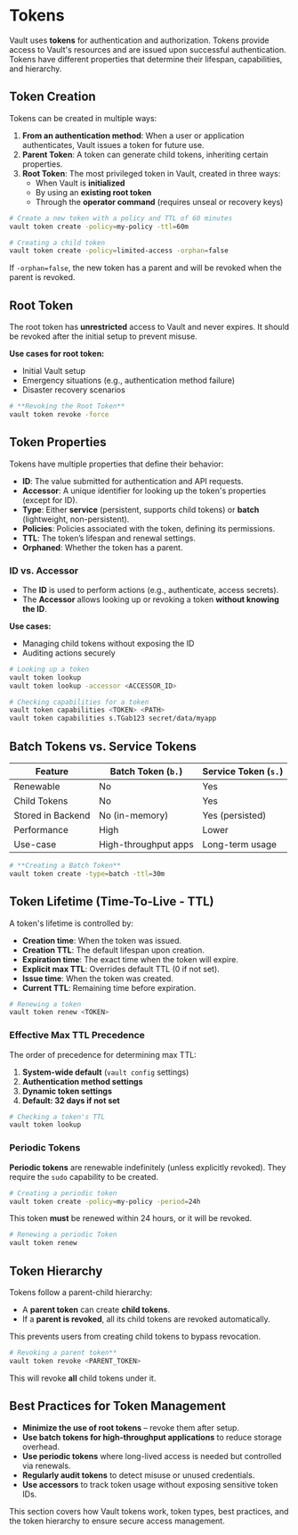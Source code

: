 # Tokens

Vault uses **tokens** for authentication and authorization. Tokens provide access to Vault's resources and are issued upon successful authentication. Tokens have different properties that determine their lifespan, capabilities, and hierarchy.

## Token Creation

Tokens can be created in multiple ways:

1. **From an authentication method**: When a user or application authenticates, Vault issues a token for future use.
2. **Parent Token**: A token can generate child tokens, inheriting certain properties.
3. **Root Token**: The most privileged token in Vault, created in three ways:
    - When Vault is **initialized**
    - By using an **existing root token**
    - Through the **operator command** (requires unseal or recovery keys)

```bash
# Create a new token with a policy and TTL of 60 minutes
vault token create -policy=my-policy -ttl=60m

# Creating a child token
vault token create -policy=limited-access -orphan=false
```

If `-orphan=false`, the new token has a parent and will be revoked when the parent is revoked.

## Root Token

The root token has **unrestricted** access to Vault and never expires. It should be revoked after the initial setup to prevent misuse.

**Use cases for root token:**

- Initial Vault setup
- Emergency situations (e.g., authentication method failure)
- Disaster recovery scenarios

```bash
# **Revoking the Root Token**
vault token revoke -force
```

## Token Properties

Tokens have multiple properties that define their behavior:

- **ID**: The value submitted for authentication and API requests.
- **Accessor**: A unique identifier for looking up the token's properties (except for ID).
- **Type**: Either **service** (persistent, supports child tokens) or **batch** (lightweight, non-persistent).
- **Policies**: Policies associated with the token, defining its permissions.
- **TTL**: The token’s lifespan and renewal settings.
- **Orphaned**: Whether the token has a parent.

### **ID vs. Accessor**

- The **ID** is used to perform actions (e.g., authenticate, access secrets).
- The **Accessor** allows looking up or revoking a token **without knowing the ID**.

**Use cases:**
- Managing child tokens without exposing the ID
- Auditing actions securely

```bash
# Looking up a token
vault token lookup
vault token lookup -accessor <ACCESSOR_ID>
```

```bash
# Checking capabilities for a token
vault token capabilities <TOKEN> <PATH>
vault token capabilities s.TGab123 secret/data/myapp
```

## Batch Tokens vs. Service Tokens

| Feature | Batch Token (`b.`) | Service Token (`s.`) |
| --- | --- | --- |
| Renewable | No | Yes |
| Child Tokens | No | Yes |
| Stored in Backend | No (in-memory) | Yes (persisted) |
| Performance | High | Lower |
| Use-case | High-throughput apps | Long-term usage |

```bash
# **Creating a Batch Token**
vault token create -type=batch -ttl=30m
```

## Token Lifetime (Time-To-Live - TTL)

A token's lifetime is controlled by:

- **Creation time**: When the token was issued.
- **Creation TTL**: The default lifespan upon creation.
- **Expiration time**: The exact time when the token will expire.
- **Explicit max TTL**: Overrides default TTL (0 if not set).
- **Issue time**: When the token was created.
- **Current TTL**: Remaining time before expiration.

```bash
# Renewing a token
vault token renew <TOKEN>
```

### Effective Max TTL Precedence

The order of precedence for determining max TTL:

1. **System-wide default** (`vault config` settings)
2. **Authentication method settings**
3. **Dynamic token settings**
4. **Default: 32 days if not set**

```bash
# Checking a token's TTL
vault token lookup
```

### Periodic Tokens

**Periodic tokens** are renewable indefinitely (unless explicitly revoked). They require the `sudo` capability to be created.

```bash
# Creating a periodic token
vault token create -policy=my-policy -period=24h
```

This token **must** be renewed within 24 hours, or it will be revoked.

```bash
# Renewing a periodic Token
vault token renew
```

## Token Hierarchy

Tokens follow a parent-child hierarchy:

- A **parent token** can create **child tokens**.
- If a **parent is revoked**, all its child tokens are revoked automatically.

This prevents users from creating child tokens to bypass revocation.

```bash
# Revoking a parent token**
vault token revoke <PARENT_TOKEN>
```

This will revoke **all** child tokens under it.

## Best Practices for Token Management

- **Minimize the use of root tokens** – revoke them after setup.
- **Use batch tokens for high-throughput applications** to reduce storage overhead.
- **Use periodic tokens** where long-lived access is needed but controlled via renewals.
- **Regularly audit tokens** to detect misuse or unused credentials.
- **Use accessors** to track token usage without exposing sensitive token IDs.

This section covers how Vault tokens work, token types, best practices, and the token hierarchy to ensure secure access management.